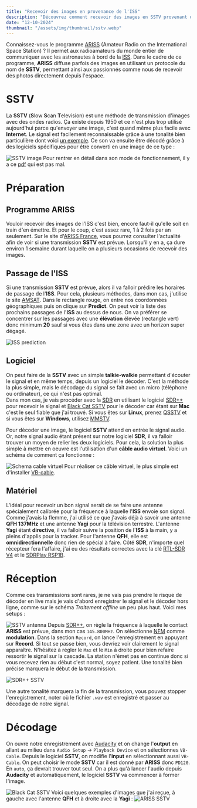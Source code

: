 ```yaml
---
title: "Recevoir des images en provenance de l'ISS"
description: "Découvrez comment recevoir des images en SSTV provenant de l'ISS dans le cadre du programme ARISS"
date: "12-10-2024"
thumbnail: "/assets/img/thumbnail/sstv.webp"
---
```

Connaissez-vous le programme [ARISS](https://fr.wikipedia.org/wiki/ARISS) (Amateur Radio on the International Space Station) ? Il permet aux radioamateurs du monde entier de communiquer avec les astronautes à bord de la [ISS](https://fr.wikipedia.org/wiki/Station_spatiale_internationale). Dans le cadre de ce programme, **ARISS** diffuse parfois des images en utilisant un protocole du nom de **SSTV**, permettant ainsi aux passionnés comme nous de recevoir des photos directement depuis l'espace.

# SSTV
La **SSTV** (**S**low **S**can **T**elevision) est une méthode de transmission d'images avec des ondes radios. Ça existe depuis 1950 et ce n'est plus trop utilisé aujourd'hui parce qu'envoyer une image, c'est quand même plus facile avec **Internet**. Le signal est facilement reconnaissable grâce à une tonalité bien particulière dont voici [un exemple](https://www.youtube.com/watch?v=XALkHpdii2A). Ce son va ensuite être décodé grâce à des logiciels spécifiques pour être converti en une image de ce type : 

![SSTV image](../../../assets/img/pages/radio/sdr/sstv/sstv1.webp)
Pour rentrer en détail dans son mode de fonctionnement, il y a ce [pdf](https://www.radioamateurs-france.fr/wp-content/uploads/2015/07/G-8-8-SSTV.pdf) qui est pas mal. 

# Préparation
## Programme ARISS
Vouloir recevoir des images de l'ISS c'est bien, encore faut-il qu'elle soit en train d'en émettre. Et pour le coup, c'est assez rare, 1 à 2 fois par an seulement. Sur le site d'[ARISS France](https://www.ariss-f.org/actualites/), vous pourrez consulter l'actualité afin de voir si une transmission **SSTV** est prévue. Lorsqu'il y en a, ça dure environ 1 semaine durant laquelle on a plusieurs occasions de recevoir des images.

## Passage de l'ISS
Si une transmission **SSTV** est prévue, alors il va falloir prédire les horaires de passage de l'**ISS**. Pour cela, plusieurs méthodes, dans mon cas, j'utilise le site [AMSAT](https://www.amsat.org/track/).
Dans le rectangle rouge, on entre nos coordonnées géographiques puis on clique sur **Predict**. On peut voir la liste des prochains passages de l'**ISS** au dessus de nous. On va préférer se concentrer sur les passages avec une **élévation** élevée (rectangle vert) donc minimum **20** sauf si vous êtes dans une zone avec un horizon super dégagé.

![ISS prediction](../../../assets/img/pages/radio/sdr/sstv/sstv2.png)

## Logiciel
On peut faire de la **SSTV** avec un simple **talkie-walkie** permettant d'écouter le signal et en même temps, depuis un logiciel le décoder. C'est la méthode la plus simple, mais le décodage du signal se fait avec un micro (téléphone ou ordinateur), ce qui n'est pas optimal.  
Dans mon cas, je vais procéder avec la [SDR](./sdr.html) en utilisant le logiciel [SDR++](https://www.sdrpp.org) pour recevoir le signal et [Black Cat SSTV](https://www.blackcatsystems.com/software/sstv.html) pour le décoder car étant sur **Mac** c'est le seul fiable que j'ai trouvé. Si vous êtes sur **Linux**, prenez [QSSTV](https://doc.ubuntu-fr.org/qsstv) et si vous êtes sur **Windows**, utilisez [MMSTV](https://hamsoft.ca/pages/mmsstv.php). 

Pour décoder une image, le logiciel **SSTV** attend en entrée le signal audio. Or, notre signal audio étant présent sur notre logiciel **SDR**, il va falloir trouver un moyen de relier les deux logiciels. Pour cela, la solution la plus simple à mettre en oeuvre est l'utilisation d'un **câble audio virtuel**. Voici un schéma de comment ça fonctionne : 

![Schema cable virtuel](../../../assets/img/pages/radio/sdr/sstv/sstv3.svg)
Pour réaliser ce câble virtuel, le plus simple est d'installer [VB-cable](https://vb-audio.com/Cable/).

## Matériel
L'idéal pour recevoir un bon signal serait de se faire une antenne spécialement calibrée pour la fréquence à laquelle l'**ISS** envoie son signal. Comme j'avais la flemme, j'ai utilisé ce que j'avais déjà à savoir une antenne **QFH 137MHz** et une antenne **Yagi** pour la télévision terrestre. 
L'antenne **Yagi** étant **directive**, il va falloir suivre la position de l'**ISS** à la main, y a pleins d'applis pour la tracker. Pour l'antenne **QFH**, elle est **omnidirectionnelle** donc rien de spécial à faire. 
Côté **SDR**, n'importe quel récepteur fera l'affaire, j'ai eu des résultats correctes avec la clé [RTL-SDR V4](https://www.passion-radio.fr/cles-rtl-sdr/r828d-v4-2402.html) et le [SDRPlay RSP1B](https://www.passion-radio.fr/recepteurs-sdr/rsp1-b-2669.html).

#  Réception
Comme ces transmissions sont rares, je ne vais pas prendre le risque de décoder en live mais je vais d'abord enregistrer le signal et le décoder hors ligne, comme sur le schéma *Traitement offline* un peu plus haut. Voici mes setups :

![SSTV antenna](../../../assets/img/pages/radio/sdr/sstv/sstv7.jpg)
Depuis [SDR++](https://www.sdrpp.org), on règle la fréquence à laquelle le contact **ARISS** est prévue, dans mon cas `145.800MHz`. On sélectionne [NFM](https://fr.wikipedia.org/wiki/Bande_étroite) comme **modulation**. 
Dans la section `Record`, on lance l'enregistrement en appuyant sur **Record**.
Si tout se passe bien, vous devriez voir clairement le signal apparaître. N'hésitez à régler le `Max` et le `Min` à droite pour bien refaire ressortir le signal sur la cascade.
La station n'émet pas en continue donc si vous recevez rien au début c'est normal, soyez patient. Une tonalité bien précise marquera le début de la transmission. 

![SDR++ SSTV](../../../assets/img/pages/radio/sdr/sstv/sstv4.png)

Une autre tonalité marquera la fin de la transmission, vous pouvez stopper l'enregistrement, noter où le fichier `.wav` est enregistré et passer au décodage de notre signal.

# Décodage
On ouvre notre enregistrement avec [Audacity](https://www.audacityteam.org) et on change l'**output** en allant au milieu dans `Audio Setup` -> `Playback Device` et on sélectionnes `VB-Cable`. 
Depuis le logiciel **SSTV**, on modifie l'**input** en sélectionnant aussi `VB-Cable`. On peut choisir le mode **SSTV** car il est donné par **ARISS** donc `PD120`. En `auto`, ça devrait trouver tout seul. 
On a plus qu'à lancer l'audio depuis **Audacity** et automatiquement, le logiciel **SSTV** va commencer à former l'image.

![Black Cat SSTV](../../../assets/img/pages/radio/sdr/sstv/sstv5.png)
Voici quelques exemples d'images que j'ai reçue, à gauche avec l'antenne **QFH** et à droite avec la **Yagi**  : 
![ARISS SSTV](../../../assets/img/pages/radio/sdr/sstv/sstv6.jpg)

